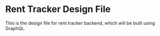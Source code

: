 # Rent Tracker Design File

This is the design file for rent tracker backend, which will be built using GraphQL.

